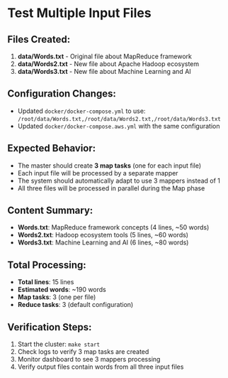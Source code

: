 # Test Multiple Input Files

## Files Created:
1. **data/Words.txt** - Original file about MapReduce framework
2. **data/Words2.txt** - New file about Apache Hadoop ecosystem
3. **data/Words3.txt** - New file about Machine Learning and AI

## Configuration Changes:
- Updated `docker/docker-compose.yml` to use: `/root/data/Words.txt,/root/data/Words2.txt,/root/data/Words3.txt`
- Updated `docker/docker-compose.aws.yml` with the same configuration

## Expected Behavior:
- The master should create **3 map tasks** (one for each input file)
- Each input file will be processed by a separate mapper
- The system should automatically adapt to use 3 mappers instead of 1
- All three files will be processed in parallel during the Map phase

## Content Summary:
- **Words.txt**: MapReduce framework concepts (4 lines, ~50 words)
- **Words2.txt**: Hadoop ecosystem tools (5 lines, ~60 words) 
- **Words3.txt**: Machine Learning and AI (6 lines, ~80 words)

## Total Processing:
- **Total lines**: 15 lines
- **Estimated words**: ~190 words
- **Map tasks**: 3 (one per file)
- **Reduce tasks**: 3 (default configuration)

## Verification Steps:
1. Start the cluster: `make start`
2. Check logs to verify 3 map tasks are created
3. Monitor dashboard to see 3 mappers processing
4. Verify output files contain words from all three input files
